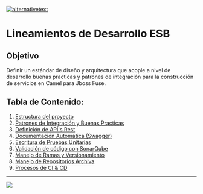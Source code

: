 [﻿![alternativetext](https://github.com/UniandesDSIT/Servicio-Fuse-Persona-Persona/raw/master/path/to/DSIT.png)](https://tecnologia.uniandes.edu.co/)         

# Lineamientos de Desarrollo ESB

## Objetivo
Definir un estándar de diseño y arquitectura que acople a nivel de desarrollo buenas practicas y patrones de integración para la construcción de servicios en Camel para Jboss Fuse.

## Tabla de Contenido:

1. [Estructura del proyecto](./integration/fuse/ESTRUCTURA_PROYECTO.md)
1. [Patrones de Integración y Buenas Practicas](./integration/fuse/PATRONES_B-PRACTICAS.md)
1. [Definición de API's Rest](./integration/fuse/REST_API.md)
1. [Documentación Automática (Swagger)](./integration/fuse/DOCUMENTACION.md)
1. [Escritura de Pruebas Unitarias](./integration/fuse/PRUEBAS_UNITARIAS.md)
1. [Validación de código con SonarQube](./integration/fuse/SONAR_QUBE.md)
1. [Manejo de Ramas y Versionamiento](./integration/fuse/VERSIONAMIENTO.md)
1. [Manejo de Repositorios Archiva](./integration/fuse/ARCHIVA.md)
1. [Procesos de CI & CD](./integration/fuse/CI_CD.md)
_________________________________________________________________________________________________________

<img src="(./integration/fuse/sources/logos.png?raw=true"/>